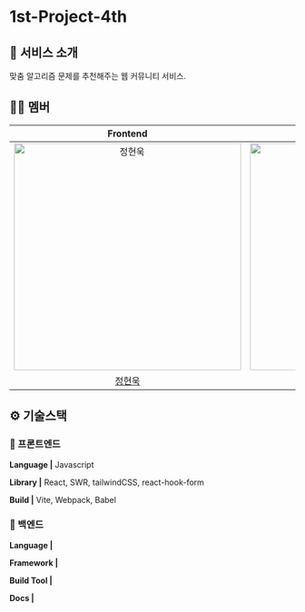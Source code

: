 # 1st-Project-4th


<div align="center">


</div>



## 💬 서비스 소개
맞춤 알고리즘 문제를 추천해주는 웹 커뮤니티 서비스.

## 🙌🏻 멤버
|                                         Frontend                                         |                                          Frontend                                          |                                          Frontend                                           |                                         Backend                                         |                                         Backend                                         |
| :--------------------------------------------------------------------------------------: | :----------------------------------------------------------------------------------------: | :----------------------------------------------------------------------------------------: | :-------------------------------------------------------------------------------------: | :-------------------------------------------------------------------------------------: |
| <img src="https://avatars.githubusercontent.com/u/68739701?v=4" width=400px alt="정현욱"/> | <img src="https://avatars.githubusercontent.com/u/110603550?v=4" width=400px alt=""/> | <img src="https://avatars.githubusercontent.com/u/113075769?v=4" width=400px alt=""/> | <img src="https://avatars.githubusercontent.com/u/63386322?v=4" width=400px alt=""> | <img src="https://avatars.githubusercontent.com/u/101933437?v=4" width=400px alt=""> | 
|                            [정현욱](https://github.com/kirschX)                             |                          [배종현](https://github.com/JongJong00)                          |                           [김세아](https://github.com/seakim-knu)                           |                           [박희민](https://github.com/heemin88)                            |                          [황효성](https://github.com/gytjd)                          | 



## ⚙️ 기술스택

### 🧷 프론트엔드

  
**Language |** Javascript

**Library |** React, SWR, tailwindCSS, react-hook-form

**Build |** Vite, Webpack, Babel


### 🧷 백엔드

  
**Language |** 

**Framework |** 

**Build Tool |** 

**Docs |** 






